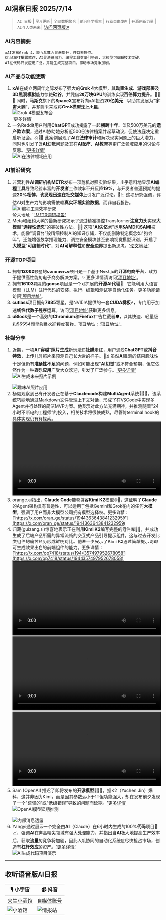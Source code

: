 ## AI洞察日报 2025/7/14

>  `AI 日报` | `早八更新` | `全网数据聚合` | `前沿科学探索` | `行业自由发声` | `开源创新力量` | `AI与人类未来` | [访问网页版↗️](https://ai.hubtoday.app/)



### **AI内容摘要**

```
xAI发布Grok 4，能力与算力显著提升，获巨额投资。
ChatGPT揭露欺诈，AI显法律潜力。编程工具效率引争议，大模型可编辑技术突破。
AI在代码开发应用广泛，并能生成完整项目，推动市场竞争加剧。
```



### AI产品与功能更新
1.  **xAI**在成立两周年之际发布了强大的**Grok 4**大模型，其**动画生成**、**游戏部署**及**3D黑洞模拟**能力惊艳**硅谷**，并凭借**20万块GPU**的训练实现**百倍算力提升**。🚀🌌✨ 同时，**马斯克**旗下的**SpaceX**宣布将向xAI投资**20亿美元**，以助其发展为"**宇宙大脑**”，并预测未来或将**Grok模型送上火星**。
    <br/> ![Grok 4模型发布会](https://cdn.jsdmirror.com/gh/justlovemaki/imagehub@main/images/2025/07/news_01k0264zgse2w8swhpffenh5fw.avif) <br/>
    ['更多详情'](https://mp.weixin.qq.com/s?__biz=MzI3MTA0MTk1MA==&mid=2652609087&idx=1&sn=0417e70d99c452b888aa3261787c217d)
2.  一名Reddit用户利用**ChatGPT**成功揭露了一起**横跨十年**、涉及500万美元的**遗产欺诈案**，通过AI协助她分析近500份法律档案并起草动议，促使法庭决定重启听证会。⚖️🕵️‍♀️ 此案例展现了**AI**在**法律审计**和解决现实问题上的巨大潜力，同时也引发了对**AI幻觉**问题及其在**AI医疗**、**AI教育**等更广泛领域应用的讨论与反思。['更多详情'](https://mp.weixin.qq.com/s?__biz=MzIzNjc1NzUzMw==&mid=2247809745&idx=1&sn=2d6dfbbd344b99dd527ed2896ee39c55)
    <br/> ![AI在法律领域应用](https://cdn.jsdmirror.com/gh/justlovemaki/imagehub@main/images/2025/07/news_01k02650vvebk9ytxkfq3v0xxn.avif) <br/>

### AI前沿研究
1.  非营利性**AI调研机构METR**发布一项随机对照实验结果，出乎意料地显示**AI编程工具**导致经验丰富的**开发者**工作效率不升反降**19%**，与开发者普遍预期的提速**20%**相悖，该发现迅速在**社交媒体**上引发广泛讨论。🤔📉 这项研究强调，评估AI对生产力的影响需依赖**真实环境实验数据**，而非自我报告。
    <br/> ![AI编程工具效率研究](https://cdn.jsdmirror.com/gh/justlovemaki/imagehub@main/images/2025/07/news_01k02652sdfwe9qkxz3qdn94jn.avif) <br/>
    论文地址：['METR调研报告'](https://www.jiqizhixin.com/articles/2025-07-13-3)
2.  Meta和纽约大学的最新研究揭示了通过精准操控Transformer**注意力头**实现**大模型**"**选择性遗忘**”的突破性方法。🧠💡 这项"**AI失忆术**”运用**SAMD**和**SAMI**技术，能像"调音台”般精细控制AI的知识存储，不仅能删除特定概念如"狗会叫”，还能增强数学推理能力、调控安全模块甚至影响视觉模型识别，开启了**大模型**"**可编辑时代**”，对**AI可解释性**和**安全边界**提出新思考。['论文地址'](https://www.arxiv.org/pdf/2506.17052)

### 开源TOP项目
1.  拥有**12682**颗星的**commerce**项目是一个基于Next.js的**开源电商平台**，致力于提供高性能的电子商务解决方案。✨ 更多详情请访问['项目地址'](https://github.com/vercel/commerce)。
2.  拥有**16103**颗星的**goose**项目是一个可扩展的**开源AI代理**🤖，它能利用大语言模型（LLM）进行代码的安装、执行、编辑和测试等自动化任务。更多功能请访问['项目地址'](https://github.com/block/goose)。
3.  **cutlass**项目拥有**7885**颗星，是NVIDIA提供的一套**CUDA模板**⚡，专门用于加速**线性代数子程序**运算。访问['项目地址'](https://github.com/NVIDIA/cutlass)获取更多信息。
4.  **uBlock**是一个高效的**Chromium**和**Firefox**广告拦截器🛡️，以其快速、轻量级和**55554**颗星的受欢迎程度著称。项目地址：['项目地址'](https://github.com/gorhill/uBlock)。

### 社媒分享
1.  近期，一项**AI**"**穿越**”**照片生成**新玩法在**社媒**走红，用户通过**ChatGPT**或**抖音特效**，上传儿时照片来预测自己长大后的样子。🤳⏳ 虽然**AI**推测的结果趣味性十足但仍有**准确性不足**的问题，例如可能出现"**AI幻觉**”或不符合预期，但它依然作为一种**娱乐应用**广受大众欢迎，引发了广泛参与。['更多详情'](https://mp.weixin.qq.com/s?__biz=MzIzNjc1NzUzMw==&mid=2247809745&idx=3&sn=b455da483fad293e9d2d03420bd824ee)
    <br/> ![AI生成未来照片示例](https://cdn.jsdmirror.com/gh/justlovemaki/imagehub@main/images/2025/07/news_01k02654g3esa95v0j85r2pqfm.avif) <br/>
    <br/> ![趣味AI照片应用](https://cdn.jsdmirror.com/gh/justlovemaki/imagehub@main/images/2025/07/news_01k026568qfpy8x8pa9zk2rp13.avif) <br/>
2.  杨毅观察到已有开发者正在基于**Claudecode**构建**MultiAgent**系统👨‍💻🔗，该系统巧妙地通过Markdown文件管理上下文对话，形成了在VSCode中实现多Agent并行处理的简洁MVP方案。他表示对此方法充满期待，并推测随着"24小时不断电的工程师”的投入，相关技术将很快成熟，尽管跨terminal hook的具体实现仍有待探索。
    <video src="https://video.twimg.com/amplify_video/1944391220429774848/vid/avc1/720x1278/6kwmHQRYTz9RcIkt.mp4?tag=14" controls="controls" width="100%"></video>
3.  orange.ai指出，**Claude Code**能够兼容**Kimi K2**模型🌐🤝，这证明了**Claude**的Agent架构具有普适性，可以适用于包括Gemini和Grok在内的任何**大模型**，强调了用户而非大模型公司拥有模型选择权。更多详情：['https://x.com/oran_ge/status/1944363643841232959'](https://x.com/oran_ge/status/1944363643841232959)
4.  归藏(guizang.ai)惊喜地表示正在利用**Kimi K2**编写完整的组件库🥳🎉，并成功生成了后端产品所需的异常流畅的交互式产品引导提示组件，这与过去开发此类组件的痛苦经历形成鲜明对比。他进一步展示了Kimi K2通过简单提示词即可生成效果出色的前端组件的能力。更多详情：['https://x.com/op7418/status/1944357497952678058'](https://x.com/op7418/status/1944357497952678058)
    <video src="https://cdn.jsdmirror.com/gh/justlovemaki/imagehub@main/images/2025/07/news_01k0265apbepq80ske6cw13dke.mp4" controls="controls" width="100%"></video>
    <video src="https://cdn.jsdmirror.com/gh/justlovemaki/imagehub@main/images/2025/07/news_01k0265ez2fhdaefrr0q637b8c.mp4" controls="controls" width="100%"></video>
    <video src="https://cdn.jsdmirror.com/gh/justlovemaki/imagehub@main/images/2025/07/news_01k0265pg2fj5vg82myj37zc8j.mp4" controls="controls" width="100%"></video>
5.  Sam (OpenAI) 推迟了即将发布的**开源模型**😮‍💨🤫，据K2（Yuchen Jin）爆料，这并非因为Kimi，而是因其参数远小于1T但功能强大，却在发布前夕发现了一个"荒谬的”或"低级错误”导致的问题而延期。['更多详情'](https://x.com/op7418/status/1944254013408784624)
    <br/> ![OpenAI模型延期推测](https://cdn.jsdmirror.com/gh/justlovemaki/imagehub@main/images/2025/07/news_01k0265teeehgb6gxxt9bsw290.avif) <br/>
    <br/> ![内部消息透露](https://cdn.jsdmirror.com/gh/justlovemaki/imagehub@main/images/2025/07/news_01k0265xjjfr5rfambxmamwfmp.avif) <br/>
6.  Yangyi通过展示一个完全由**AI**（Claude）在6小时内生成的100%**代码**项目🤖📈，强调**AI**在非高精尖领域有强大处理能力，并指出当**AI**极大地提高生产效率后，获取**流量**的竞争将加剧，因此人机协同的自动化系统应尽快抢占市场，创造有**杠杆效应**的资产。['更多详情'](https://x.com/Yangyixxxx/status/1944252584950374435)
    <br/> ![AI生成代码项目演示](https://cdn.jsdmirror.com/gh/justlovemaki/imagehub@main/images/2025/07/news_01k026617xeqz9ez7n4xe18p5a.avif) <br/>

---

## **收听语音版AI日报**

| 🎙️ **小宇宙** | 📹 **抖音** |
| --- | --- |
| [来生小酒馆](https://www.xiaoyuzhoufm.com/podcast/683c62b7c1ca9cf575a5030e)  |   [自媒体账号](https://www.douyin.com/user/MS4wLjABAAAAwpwqPQlu38sO38VyWgw9ZjDEnN4bMR5j8x111UxpseHR9DpB6-CveI5KRXOWuFwG)| 
| ![小酒馆](https://cdn.jsdmirror.com/gh/justlovemaki/imagehub@main/logo/f959f7984e9163fc50d3941d79a7f262.md.png) | ![情报站](https://cdn.jsdmirror.com/gh/justlovemaki/imagehub@main/logo/7fc30805eeb831e1e2baa3a240683ca3.md.png) |

    

